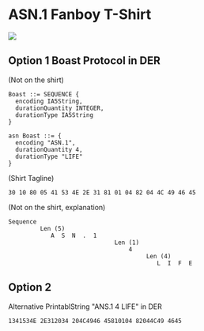 # ASN.1 Fanboy T-Shirt

![](http://dl.dropbox.com/u/10060532/Screenshots/6XVh.png)

## Option 1 Boast Protocol in DER

(Not on the shirt)

    Boast ::= SEQUENCE {
      encoding IA5String,
      durationQuantity INTEGER,
      durationType IA5String
    }

    asn Boast ::= {
      encoding "ASN.1",
      durationQuantity 4,
      durationType "LIFE"
    }

(Shirt Tagline)

    30 10 80 05 41 53 4E 2E 31 81 01 04 82 04 4C 49 46 45


(Not on the shirt, explanation)

    Sequence
             Len (5)
                A  S  N  .  1
                                  Len (1)
                                      4
                                           Len (4)
                                              L  I  F  E

## Option 2

Alternative PrintablString "ANS.1 4 LIFE" in DER

    1341534E 2E312034 204C4946 45810104 82044C49 4645